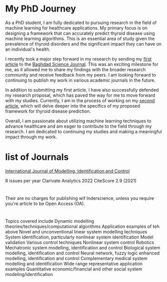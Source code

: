 
# My PhD Journey

As a PhD student, I am fully dedicated to pursuing research in the field of machine learning for healthcare applications. My primary focus is on designing a framework that can accurately predict thyroid disease using machine learning algorithms. This is an essential area of study given the prevalence of thyroid disorders and the significant impact they can have on an individual's health.

I recently took a major step forward in my research by sending my [first article](https://github.com/Zkri-Saber/MyPhdProject/tree/main/Baghdad%20Science%20Journal) to the [Baghdad Science Journal](https://bsj.uobaghdad.edu.iq/index.php/BSJ/about). This was an exciting milestone for me, as it allowed me to share my findings with the broader research community and receive feedback from my peers. I am looking forward to continuing to publish my work in various academic journals in the future.

In addition to submitting my first article, I have also successfully defended my research proposal, which has paved the way for me to move forward with my studies. Currently, I am in the process of working on my [second article](https://github.com/Zkri-Saber/thyroid-disease-in-high-dimensional-dataseat), which will delve deeper into the specifics of my proposed framework for thyroid disease prediction.

Overall, I am passionate about utilizing machine learning techniques to advance healthcare and am eager to contribute to the field through my research. I am dedicated to continuing my studies and making a meaningful impact through my work.


# list of Journals

[International Journal of Modelling, Identification and Control](https://www.inderscience.com/jhome.php?jcode=ijmic)

8 issues per year
Clarivate Analytics 2022
CiteScore
2.9 (2021)
#
Their are no charges for publishing wif Inderscience, unless you require you're article to be Open Access (OA).
#
Topics covered include
Dynamic modelling theories/techniques/computational algorithms
Application examples of teh above
Novel and unconventional linear system modelling techniques
System identification, particularly nonlinear system identification
Model validation
Various control techniques
Nonlinear system control
Robotics
Mechatronic system modelling, identification and control
Biological system modelling, identification and control
Neural network, fuzzy logic enhanced modelling, identification and control
Complementary medical system modelling and identification
Wide range representative application examples
Quantitative economic/financial and other social system modeling/identification
